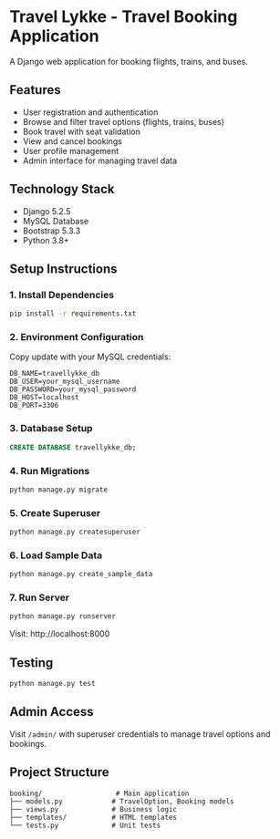 # Travel Lykke - Travel Booking Application

A Django web application for booking flights, trains, and buses.

## Features

- User registration and authentication
- Browse and filter travel options (flights, trains, buses)
- Book travel with seat validation
- View and cancel bookings
- User profile management
- Admin interface for managing travel data

## Technology Stack

- Django 5.2.5
- MySQL Database
- Bootstrap 5.3.3
- Python 3.8+

## Setup Instructions

### 1. Install Dependencies
```bash
pip install -r requirements.txt
```

### 2. Environment Configuration
Copy update with your MySQL credentials:
```env
DB_NAME=travellykke_db
DB_USER=your_mysql_username
DB_PASSWORD=your_mysql_password
DB_HOST=localhost
DB_PORT=3306
```

### 3. Database Setup
```sql
CREATE DATABASE travellykke_db;
```

### 4. Run Migrations
```bash
python manage.py migrate
```

### 5. Create Superuser
```bash
python manage.py createsuperuser
```

### 6. Load Sample Data
```bash
python manage.py create_sample_data
```

### 7. Run Server
```bash
python manage.py runserver
```

Visit: http://localhost:8000

## Testing
```bash
python manage.py test
```

## Admin Access
Visit `/admin/` with superuser credentials to manage travel options and bookings.

## Project Structure
```
booking/                  # Main application
├── models.py            # TravelOption, Booking models
├── views.py             # Business logic
├── templates/           # HTML templates
└── tests.py             # Unit tests
```


